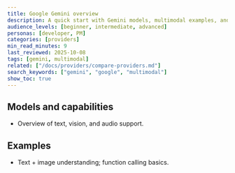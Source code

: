 ```yaml
---
title: Google Gemini overview
description: A quick start with Gemini models, multimodal examples, and function calling.
audience_levels: [beginner, intermediate, advanced]
personas: [developer, PM]
categories: [providers]
min_read_minutes: 9
last_reviewed: 2025-10-08
tags: [gemini, multimodal]
related: ["/docs/providers/compare-providers.md"]
search_keywords: ["gemini", "google", "multimodal"]
show_toc: true
---
```


## Models and capabilities
- Overview of text, vision, and audio support.

## Examples
- Text + image understanding; function calling basics.
